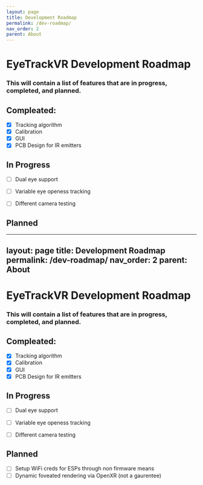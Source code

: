 ```yaml
---
layout: page
title: Development Roadmap
permalink: /dev-roadmap/
nav_order: 2
parent: About
---
```



# EyeTrackVR Development Roadmap

### This will contain a list of features that are in progress, completed, and planned.

## Compleated:

- [x] Tracking algorithm
- [x] Calibration
- [x] GUI
- [X] PCB Design for IR emitters

## In Progress

- [ ] Dual eye support
- [ ] Variable eye openess tracking
- [ ] Different camera testing


## Planned

---
layout: page
title: Development Roadmap
permalink: /dev-roadmap/
nav_order: 2
parent: About
---


# EyeTrackVR Development Roadmap

### This will contain a list of features that are in progress, completed, and planned.

## Compleated:

- [x] Tracking algorithm
- [x] Calibration
- [x] GUI
- [X] PCB Design for IR emitters

## In Progress

- [ ] Dual eye support
- [ ] Variable eye openess tracking
- [ ] Different camera testing


## Planned

- [ ] Setup WiFi creds for ESPs through non firmware means
- [ ] Dynamic foveated rendering via OpenXR (not a gaurentee)
